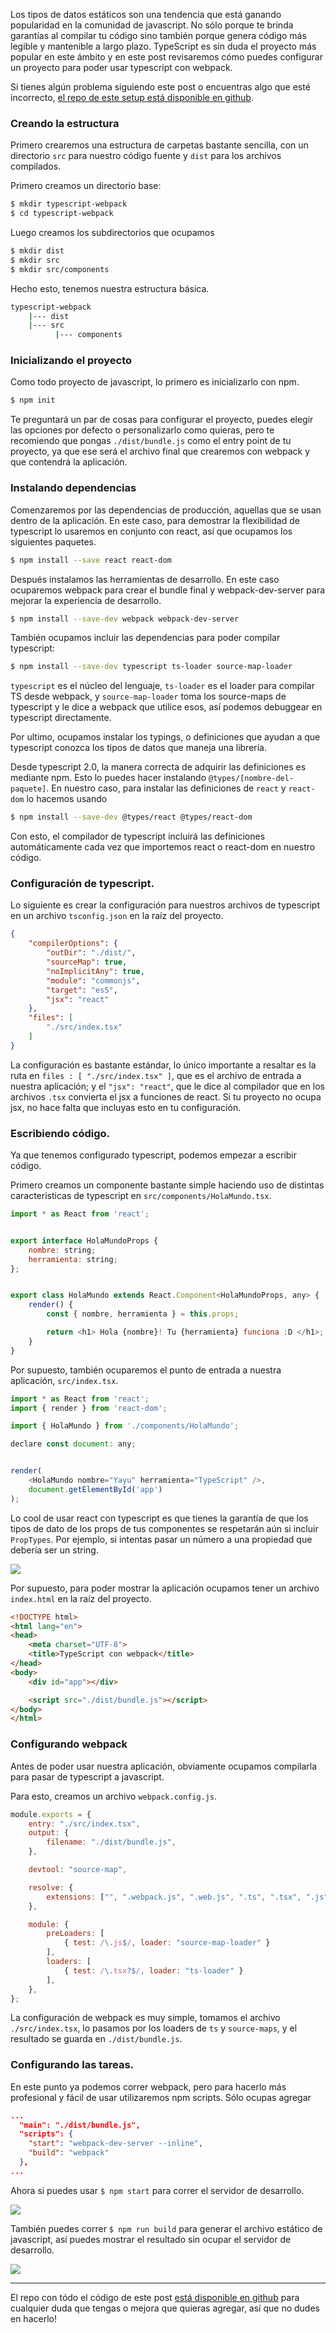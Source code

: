 [//]: # (title   - Configurar TypeScript con Webpack               )
[//]: # (tags    - javascript, tooling, webpack, typescript, react )
[//]: # (id      - 25                                              )
[//]: # (date    - 2016.10.04                                      )
[//]: # (url     - typescript-webpack                              )
[//]: # (excerpt - Los tipos de datos estáticos son una tendencia que está ganando popularidad en la comunidad de javascript. No sólo porque te brinda garantías al compilar tu código sino también porque genera código más legible y mantenible a largo plazo. TypeScript es sin duda el proyecto más popular en este ámbito y en este post revisaremos cómo puedes configurar un proyecto para poder usar typescript con webpack. )


Los tipos de datos estáticos son una tendencia que está ganando popularidad en la comunidad de javascript. No sólo porque te brinda garantías al compilar tu código sino también porque genera código más legible y mantenible a largo plazo. TypeScript es sin duda el proyecto más popular en este ámbito y en este post revisaremos cómo puedes configurar un proyecto para poder usar typescript con webpack.

Si tienes algún problema siguiendo este post o encuentras algo que esté incorrecto, [el repo de este setup está disponible en github](https://github.com/datyayu-xyz/typescript-webpack).

### Creando la estructura

Primero crearemos una estructura de carpetas bastante sencilla, con un directorio `src` para nuestro código fuente y  `dist` para los archivos compilados.

Primero creamos un directorio base:
```sh
$ mkdir typescript-webpack
$ cd typescript-webpack
```

Luego creamos los subdirectorios que ocupamos
```sh
$ mkdir dist
$ mkdir src
$ mkdir src/components
```

Hecho esto, tenemos nuestra estructura básica.
```sh
typescript-webpack
    |--- dist
    |--- src
          |--- components
```

### Inicializando el proyecto

Como todo proyecto de javascript, lo primero es inicializarlo con npm.
```sh
$ npm init
```

Te preguntará un par de cosas para configurar el proyecto, puedes elegir las opciones por defecto o  personalizarlo como quieras, pero te recomiendo que pongas `./dist/bundle.js` como el entry point de tu proyecto, ya que ese será el archivo final que crearemos con webpack y que contendrá la aplicación.


### Instalando dependencias

Comenzaremos por las dependencias de producción, aquellas que se usan dentro de la aplicación. En este caso, para demostrar la flexibilidad de typescript lo usaremos en conjunto con react, así que ocupamos los siguientes paquetes.

```sh
$ npm install --save react react-dom
```

Después instalamos las herramientas de desarrollo. En este caso ocuparemos webpack para crear el bundle final y webpack-dev-server para mejorar la experiencia de desarrollo.

```sh
$ npm install --save-dev webpack webpack-dev-server
```

También ocupamos incluir las dependencias para poder compilar typescript:

```sh
$ npm install --save-dev typescript ts-loader source-map-loader
```

`typescript` es el núcleo del lenguaje, `ts-loader` es el loader para compilar TS desde webpack, y `source-map-loader` toma los source-maps de typescript y le dice a webpack que utilice esos, así podemos debuggear en typescript directamente.

Por ultimo, ocupamos instalar los typings, o definiciones que ayudan a que typescript conozca los tipos de datos que maneja una librería.

Desde typescript 2.0, la manera correcta de adquirir las definiciones es mediante npm. Esto lo puedes hacer instalando `@types/[nombre-del-paquete]`. En nuestro caso, para instalar las definiciones de `react` y `react-dom` lo hacemos usando

```sh
$ npm install --save-dev @types/react @types/react-dom
```

Con esto, el compilador de typescript incluirá las definiciones automáticamente cada vez que importemos react o react-dom en nuestro código.


### Configuración de typescript.

Lo siguiente es crear la configuración para nuestros archivos de typescript en un archivo `tsconfig.json` en la raíz del proyecto.

```json
{
    "compilerOptions": {
        "outDir": "./dist/",
        "sourceMap": true,
        "noImplicitAny": true,
        "module": "commonjs",
        "target": "es5",
        "jsx": "react"
    },
    "files": [
        "./src/index.tsx"
    ]
}
```

La configuración es bastante estándar, lo único importante a resaltar es la ruta en `files : [ "./src/index.tsx" ]`, que es el archivo de entrada a nuestra aplicación; y el `"jsx": "react"`, que le dice al compilador que en los archivos `.tsx` convierta el jsx a funciones de react. Si tu proyecto no ocupa jsx, no hace falta que incluyas esto en tu configuración.


### Escribiendo código.

Ya que tenemos configurado typescript, podemos empezar a escribir código.

Primero creamos un componente bastante simple haciendo uso de distintas caracteristicas de typescript en `src/components/HolaMundo.tsx`.
```js
import * as React from 'react';


export interface HolaMundoProps {
    nombre: string;
    herramienta: string;
};


export class HolaMundo extends React.Component<HolaMundoProps, any> {
    render() {
        const { nombre, herramienta } = this.props;

        return <h1> Hola {nombre}! Tu {herramienta} funciona :D </h1>;
    }
}
```

Por supuesto, también ocuparemos el punto de entrada a nuestra aplicación, `src/index.tsx`.

```js
import * as React from 'react';
import { render } from 'react-dom';

import { HolaMundo } from './components/HolaMundo';

declare const document: any;


render(
    <HolaMundo nombre="Yayu" herramienta="TypeScript" />,
    document.getElementById('app')
);
```

Lo cool de usar react con typescript es que tienes la garantía de que los tipos de dato de los props de tus componentes se respetarán aún si incluir `PropTypes`. Por ejemplo, si intentas pasar un número a una propiedad que debería ser un string.

![](https://s3-us-west-1.amazonaws.com/datyayu-xyz/blog/images/025-1-jsx.jpg)

Por supuesto, para poder mostrar la aplicación ocupamos tener un archivo `index.html` en la raíz del proyecto.

```html
<!DOCTYPE html>
<html lang="en">
<head>
    <meta charset="UTF-8">
    <title>TypeScript con webpack</title>
</head>
<body>
    <div id="app"></div>

    <script src="./dist/bundle.js"></script>
</body>
</html>
```


### Configurando webpack

Antes de poder usar nuestra aplicación, obviamente ocupamos compilarla para pasar de typescript a javascript.

Para esto, creamos un archivo `webpack.config.js`.
```js
module.exports = {
    entry: "./src/index.tsx",
    output: {
        filename: "./dist/bundle.js",
    },

    devtool: "source-map",

    resolve: {
        extensions: ["", ".webpack.js", ".web.js", ".ts", ".tsx", ".js"]
    },

    module: {
        preLoaders: [
            { test: /\.js$/, loader: "source-map-loader" }
        ],
        loaders: [
            { test: /\.tsx?$/, loader: "ts-loader" }
        ],
    },
};
```

La configuración de webpack es muy simple, tomamos el archivo `./src/index.tsx`, lo pasamos por los loaders de `ts` y `source-maps`, y el resultado se guarda en `./dist/bundle.js`.


### Configurando las tareas.

En este punto ya podemos correr webpack, pero para hacerlo más profesional y fácil de usar utilizaremos npm scripts. Sólo ocupas agregar

```json
...
  "main": "./dist/bundle.js",
  "scripts": {
    "start": "webpack-dev-server --inline",
    "build": "webpack"
  },
...
```

Ahora si puedes usar `$ npm start` para correr el servidor de desarrollo.

![](https://s3-us-west-1.amazonaws.com/datyayu-xyz/blog/images/025-2-hello-world.jpg)

También puedes correr `$ npm run build` para generar el archivo estático de javascript, así puedes mostrar el resultado sin ocupar el servidor de desarrollo.

![](https://s3-us-west-1.amazonaws.com/datyayu-xyz/blog/images/025-3-hello-world-static.jpg)

---
El repo con tódo el código de este post [está disponible en github](https://github.com/datyayu-xyz/typescript-webpack) para cualquier duda que tengas o mejora que quieras agregar, así que no dudes en hacerlo!
